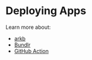 # Deploying Apps

Learn more about:

- [arkb](./arkb)
- [Bundlr](./bundlr-cli)
- [GitHub Action](./github-action)
